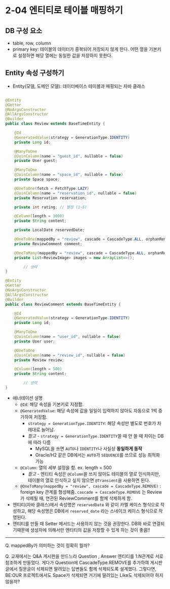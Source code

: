 # **2-04 엔티티로 테이블 매핑하기**

## DB 구성 요소

- table, row, column
- primary key: 테이블의 데이터가 중복되어 저장되지 않게 한다. 어떤 열을 기본키로 설정하면 해당 열에는 동일한 값을 저장하지 못한다.

## Entity 속성 구성하기

- Entity(모델, 도메인 모델): 데이터베이스 테이블과 매핑되는 자바 클래스

```java

@Entity
@Getter
@NoArgsConstructor
@AllArgsConstructor
@Builder
public class Review extends BaseTimeEntity {

    @Id
    @GeneratedValue(strategy = GenerationType.IDENTITY)
    private Long id;

    @ManyToOne
    @JoinColumn(name = "guest_id", nullable = false)
    private User guest;

    @ManyToOne
    @JoinColumn(name = "space_id", nullable = false)
    private Space space;

    @OneToOne(fetch = FetchType.LAZY)
    @JoinColumn(name = "reservation_id", nullable = false)
    private Reservation reservation;

    private int rating; // 별점 (1~5)

    @Column(length = 1000)
    private String content;

    private LocalDate reservedDate;

    @OneToOne(mappedBy = "review", cascade = CascadeType.ALL, orphanRemoval = true)
    private ReviewComment comment;

    @OneToMany(mappedBy = "review", cascade = CascadeType.ALL, orphanRemoval = true)
    private List<ReviewImage> images = new ArrayList<>();

		// 생략
}

@Entity
@Getter
@NoArgsConstructor
@AllArgsConstructor
@Builder
public class ReviewComment extends BaseTimeEntity {

    @Id
    @GeneratedValue(strategy = GenerationType.IDENTITY)
    private Long id;

    @ManyToOne
    @JoinColumn(name = "user_id", nullable = false)
    private User user;

    @OneToOne
    @JoinColumn(name = "review_id", nullable = false)
    private Review review;

    @Column(length = 500)
    private String content;

		// 생략
}
```

- 애너테이션 설명
    - `@Id`: 해당 속성을 기본키로 지정함.
    - `@GeneratedValue`: 해당 속성에 값을 일일이 입력하지 않아도 자동으로 1씩 증가하여 저장함.
        - `strategy = GenerationType.IDENTITY`: 해당 속성만 별도로 번호가 차례대로 늘어남.
        - *참고*  - `strategy = GenerationType.IDENTITY`쓸 때 안 쓸 때 차이는 DB에 따라 다름
            - MySQL을 쓰면 `AUTO`나 `IDENTITY`나 사실상 **동일하게 동작**
            - Oracle/H2 같은 DB에서는 `AUTO`가 `SEQUENCE`를 쓰므로 성능 최적화 가능
    - `@Column`: 열의 세부 설정을 함. ex. length = 500
        - *참고* - 엔티티 속성은 `@Column`을 쓰지 않아도 테이블의 열로 인식하지만, 테이블의 열로 인식하고 싶지 않으면 `@Transient`을 사용하면 된다.
    - `@OneToMany(mappedBy = "review", cascade = CascadeType.REMOVE)` : foreign key 관계를 형성해줌. `cascade = CascadeType.REMOVE` 는 Review가 삭제될 때, 연관된 ReviewComment를 함께 삭제하게 함.
- 엔티티(자바 클래스)에서 속성명은 `reservedDate` 와 같이 카멜 케이스 형식으로 작성하고, 해당 속성명은 DB에서 `reserved_date` 라는 스네이크 케이스 형식으로 작명된다.
- 엔티티를 만들 때 Setter 메서드는 사용하지 않는 것을 권장한다. DB와 바로 연결되기때문에 생성자에 의해서만 엔티티의 값을 저장할 수 있게 하는 것이 좋음!!


---
Q. mappedBy가 의미하는 것이 정확히 뭘까?

Q. 교재에서는 Q&A 게시판을 만드느라 Question , Answer 엔티티를 1:N관계로 서로 참조하게 만들었다. 게다가 Question에 CascadeType.REMOVE를 추가하여 게시판 글에서 질문글이 삭제되면 딸려있는 답변들도 함께 삭제되도록 설계했다. 그렇다면, BE:OUR 프로젝트에서도 Space가 삭제되면 거기에 딸려있는 Like도 삭제되어야 하지 않을까?
